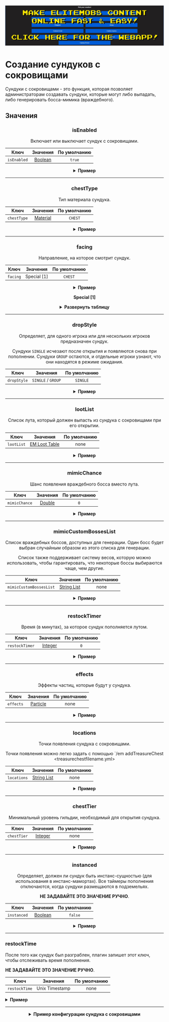 [![webapp_banner.jpg](../../../img/wiki/webapp_banner.jpg)](https://magmaguy.com/webapp/webapp.html)

# Создание сундуков с сокровищами

Сундуки с сокровищами - это функция, которая позволяет администраторам создавать сундуки, которые могут либо выпадать, либо генерировать босса-мимика (враждебного).

<div align="center">

<div align="left">

## Значения

</div>

### isEnabled

Включает или выключает сундук с сокровищами.

| Ключ       |       Значения        | По умолчанию |
|-----------|:-------------------:|:-------:|
| `isEnabled` | [Boolean](#boolean) | `true`  |

<details> 

<summary><b>Пример</b></summary>

<div align="left">

```yml
isEnabled: true
```

</div>

</details>

***

### chestType

Тип материала сундука.

| Ключ       |        Значения         | По умолчанию |
|-----------|:---------------------:|:-------:|
| `chestType` | [Material](#material) | `CHEST` |

<details> 

<summary><b>Пример</b></summary>

<div align="left">

```yml
chestType: CHEST
```
*Это должно быть допустимым материалом сундука, например, `CHEST` или `BARREL`*.

<div align="center">

![create_chest_material.jpg](../../../img/wiki/create_chest_material.jpg)

</div>

</div>

</details>

***

### facing

Направление, на которое смотрит сундук.

| Ключ       |   Значения    | По умолчанию |
|-----------|:-----------:|:-------:|
| `facing` | Special [1] | `CHEST` |

<details> 

<summary><b>Пример</b></summary>

<div align="left">

```yml
facing: CHEST
```
*Это должно быть допустимым материалом сундука, например, `CHEST` или `BARREL`*.

</div>

</details>

**Special [1]**

<details> 

<summary><b>Развернуть таблицу</b></summary>

| Направление  |
|---------|
| `NORTH` |
| `SOUTH` |
| `WEST`  |
| `EAST`  |


</details>

***

### dropStyle

Определяет, для одного игрока или для нескольких игроков предназначен сундук.

Сундуки `SINGLE`  исчезают после открытия и появляются снова при пополнении. Сундуки `GROUP` остаются, и отдельные игроки узнают, что они находятся в режиме ожидания.

| Ключ       |       Значения       | По умолчанию |
|-----------|:------------------:|:-------:|
| `dropStyle` | `SINGLE` / `GROUP` | `SINGLE` |

<details> 

<summary><b>Пример</b></summary>

<div align="left">

```yml
dropStyle: SINGLE
```

</div>

</details>

***

### lootList

Список лута, который должен выпасть из сундука с сокровищами при его открытии.

| Ключ       |                        Значения                        | По умолчанию |
|-----------|:----------------------------------------------------:|:-------:|
| `lootList` | [EM Loot Table]($language$/elitemobs/loot_tables.md) |  none   |

<details> 

<summary><b>Пример</b></summary>

<div align="left">

```yml
lootList:
- filename=elite_scrap_tiny.yml:chance=0.90
- magmaguys_toothpick.yml
```

</div>

</details>

***

### mimicChance

Шанс появления враждебного босса вместо лута.

| Ключ       |      Значения       | По умолчанию |
|-----------|:-----------------:|:-------:|
| `mimicChance` | [Double](#double) |   `0`   |

<details> 

<summary><b>Пример</b></summary>

<div align="left">

```yml
mimicChance: 0.5
```

</div>

</details>

***

### mimicCustomBossesList

Список враждебных боссов, доступных для генерации. Один босс будет выбран случайным образом из этого списка для генерации. 

Список также поддерживает систему весов, которую можно использовать, чтобы гарантировать, что некоторые боссы выбираются чаще, чем другие.

| Ключ       |      Значения       | По умолчанию |
|-----------|:-----------------:|:-------:|
| `mimicCustomBossesList` | [String List](#string_list) |  none   |

<details> 

<summary><b>Пример</b></summary>

<div align="left">

```yml
mimicCustomBossesList:
- my_cool_mimic_boss.yml
- weak_mimic_boss.yml
```
*Если вы хотите назначить веса боссам, список должен быть отформатирован следующим образом:*

```yml
mimicCustomBossesList:
- my_cool_mimic_boss.yml:60
- weak_mimic_boss.yml:40
```

*В этой конфигурации `my_cool_mimic_boss.yml` имеет больше шансов быть выбранным для генерации, чем `weak_mimic_boss.yml`.*

</div>

</details>

***

### restockTimer

Время (в минутах), за которое сундук пополняется лутом.

| Ключ       |      Значения       | По умолчанию |
|-----------|:-----------------:|:-------:|
| `restockTimer` | [Integer](#integer) |   `0`   |

<details> 

<summary><b>Пример</b></summary>

<div align="left">

```yml
restockTimer: 30
```

</div>

</details>

***

### effects

Эффекты частиц, которые будут у сундука.

| Ключ       |      Значения       | По умолчанию |
|-----------|:-----------------:|:-------:|
| `effects` | [Particle](https://hub.spigotmc.org/javadocs/spigot/org/bukkit/Particle.html) |  none   |

<details> 

<summary><b>Пример</b></summary>

<div align="left">

```yml
effects:
- DRIP_LAVA
- SMOKE_NORMAL
```

<div align="center">

![create_chest_effects.jpg](../../../img/wiki/create_chest_effects.jpg)

</div>

</div>

</details>

***

### locations

Точки появления сундука с сокровищами.

Точки появления можно легко задать с помощью `/em addTreasureChest <treasurechestfilename.yml>

| Ключ       |           Значения            | По умолчанию |
|-----------|:---------------------------:|:-------:|
| `locations` | [String List](#string_list) |  none   |

<details> 

<summary><b>Пример</b></summary>

<div align="left">

```yml
locations:
- my_world,10,50,10,0,0
- my_nether_world,12,58,12,0,0
```

</div>

</details>

***

### chestTier

Минимальный уровень гильдии, необходимый для открытия сундука.

| Ключ       |           Значения            | По умолчанию |
|-----------|:---------------------------:|:-------:|
| `chestTier` | [Integer](#integer) |  none   |

<details> 

<summary><b>Пример</b></summary>

<div align="left">

```yml
chestTier: 3
```

</div>

</details>


***

### instanced

Определяет, должен ли сундук быть  инстанс-сущностью  (для использования в инстанс-мамортах).
Все таймеры пополнения отключаются, когда сундуки размещаются в подземельях.

**НЕ ЗАДАВАЙТЕ ЭТО ЗНАЧЕНИЕ РУЧНО**.

| Ключ       |     Значения     | По умолчанию |
|-----------|:--------------:|:-------:|
| `instanced` | [Boolean](#boolean) |  `false`   |

<details> 

<summary><b>Пример</b></summary>

<div align="left">

```yml
instanced: true
```

</div>

</details>

</div>

***

### restockTime

После того как сундук был разграблен, плагин запишет этот ключ, чтобы отслеживать время пополнения. 

**НЕ ЗАДАВАЙТЕ ЭТО ЗНАЧЕНИЕ РУЧНО**.

| Ключ       |     Значения     | По умолчанию |
|-----------|:--------------:|:-------:|
| `restockTime` | Unix Timestamp |  none   |

<details> 

<summary><b>Пример</b></summary>

<div align="left">

```yml
restockTime: 1707394380
```

</div>

</details>

</div>

***

<details> 

<summary align="center"><b>Пример конфигурации сундука с сокровищами</b></summary>

<div align="left">

```yml
isEnabled: true
chestType: CHEST
facing: NORTH
dropStyle: MULTIPLE
lootList:
- filename=elite_scrap_tiny.yml:chance=0.90
- magmaguys_toothpick.yml:chance=0.95
mimicChance: 0.50
mimicCustomBossesList:
- balrog.yml
- killer_rabbit_of_caerbannog.yml
restockTimer: 1
effects: SMOKE_NORMAL
locations:
- world,0.0,-60.0,-14.0,0.0,0.0
```

<div align="center">

![create_chest_chest.jpg](../../../img/wiki/create_chest_chest.jpg)

</div>

</div>

</details>


